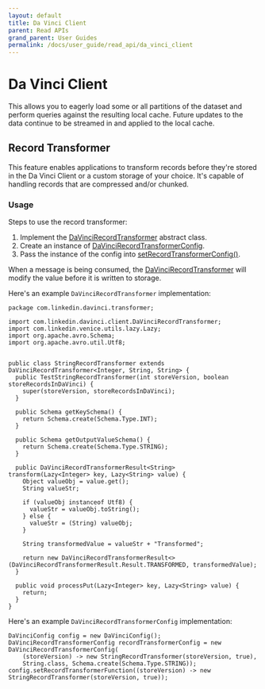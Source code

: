 ```yaml
---
layout: default
title: Da Vinci Client
parent: Read APIs
grand_parent: User Guides
permalink: /docs/user_guide/read_api/da_vinci_client
---
```


# Da Vinci Client
This allows you to eagerly load some or all partitions of the dataset and perform queries against the resulting local 
cache. Future updates to the data continue to be streamed in and applied to the local cache.

## Record Transformer
This feature enables applications to transform records before they're stored in the Da Vinci Client
or a custom storage of your choice.
It's capable of handling records that are compressed and/or chunked.

### Usage
Steps to use the record transformer:
1. Implement the 
[DaVinciRecordTransformer](http://venicedb.org/javadoc/com/linkedin/davinci/client/DaVinciRecordTransformer.html) 
abstract class.
2. Create an instance of [DaVinciRecordTransformerConfig](http://venicedb.org/javadoc/com/linkedin/davinci/client/DaVinciRecordTransformerConfig.html).
3. Pass the instance of the config into [setRecordTransformerConfig()](https://venicedb.org/javadoc/com/linkedin/davinci/client/DaVinciConfig.html#setRecordTransformerConfig(com.linkedin.davinci.client.DaVinciRecordTransformerConfig)). 

When a message is being consumed, the 
[DaVinciRecordTransformer](http://venicedb.org/javadoc/com/linkedin/davinci/client/DaVinciRecordTransformer.html) will 
modify the value before it is written to storage.

Here's an example `DaVinciRecordTransformer` implementation:
```
package com.linkedin.davinci.transformer;

import com.linkedin.davinci.client.DaVinciRecordTransformer;
import com.linkedin.venice.utils.lazy.Lazy;
import org.apache.avro.Schema;
import org.apache.avro.util.Utf8;


public class StringRecordTransformer extends DaVinciRecordTransformer<Integer, String, String> {
  public TestStringRecordTransformer(int storeVersion, boolean storeRecordsInDaVinci) {
    super(storeVersion, storeRecordsInDaVinci);
  }

  public Schema getKeySchema() {
    return Schema.create(Schema.Type.INT);
  }

  public Schema getOutputValueSchema() {
    return Schema.create(Schema.Type.STRING);
  }

  public DaVinciRecordTransformerResult<String> transform(Lazy<Integer> key, Lazy<String> value) {
    Object valueObj = value.get();
    String valueStr;

    if (valueObj instanceof Utf8) {
      valueStr = valueObj.toString();
    } else {
      valueStr = (String) valueObj;
    }

    String transformedValue = valueStr + "Transformed";

    return new DaVinciRecordTransformerResult<>(DaVinciRecordTransformerResult.Result.TRANSFORMED, transformedValue);
  }

  public void processPut(Lazy<Integer> key, Lazy<String> value) {
    return;
  }
}

```

Here's an example `DaVinciRecordTransformerConfig` implementation:
```
DaVinciConfig config = new DaVinciConfig();
DaVinciRecordTransformerConfig recordTransformerConfig = new DaVinciRecordTransformerConfig(
    (storeVersion) -> new StringRecordTransformer(storeVersion, true),
    String.class, Schema.create(Schema.Type.STRING));
config.setRecordTransformerFunction((storeVersion) -> new StringRecordTransformer(storeVersion, true));
```